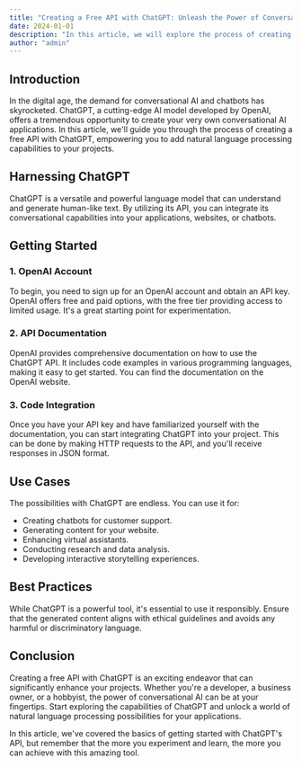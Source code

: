 ```yaml
---
title: "Creating a Free API with ChatGPT: Unleash the Power of Conversational AI"
date: 2024-01-01
description: "In this article, we will explore the process of creating a free API using ChatGPT, a powerful conversational AI model by OpenAI. Discover how to harness the capabilities of ChatGPT for your own applications and projects."
author: "admin"
---
```


## Introduction

In the digital age, the demand for conversational AI and chatbots has skyrocketed. ChatGPT, a cutting-edge AI model developed by OpenAI, offers a tremendous opportunity to create your very own conversational AI applications. In this article, we'll guide you through the process of creating a free API with ChatGPT, empowering you to add natural language processing capabilities to your projects.

## Harnessing ChatGPT

ChatGPT is a versatile and powerful language model that can understand and generate human-like text. By utilizing its API, you can integrate its conversational capabilities into your applications, websites, or chatbots.

## Getting Started

### 1. OpenAI Account

To begin, you need to sign up for an OpenAI account and obtain an API key. OpenAI offers free and paid options, with the free tier providing access to limited usage. It's a great starting point for experimentation.

### 2. API Documentation

OpenAI provides comprehensive documentation on how to use the ChatGPT API. It includes code examples in various programming languages, making it easy to get started. You can find the documentation on the OpenAI website.

### 3. Code Integration

Once you have your API key and have familiarized yourself with the documentation, you can start integrating ChatGPT into your project. This can be done by making HTTP requests to the API, and you'll receive responses in JSON format.

## Use Cases

The possibilities with ChatGPT are endless. You can use it for:

- Creating chatbots for customer support.
- Generating content for your website.
- Enhancing virtual assistants.
- Conducting research and data analysis.
- Developing interactive storytelling experiences.

## Best Practices

While ChatGPT is a powerful tool, it's essential to use it responsibly. Ensure that the generated content aligns with ethical guidelines and avoids any harmful or discriminatory language.

## Conclusion

Creating a free API with ChatGPT is an exciting endeavor that can significantly enhance your projects. Whether you're a developer, a business owner, or a hobbyist, the power of conversational AI can be at your fingertips. Start exploring the capabilities of ChatGPT and unlock a world of natural language processing possibilities for your applications.

In this article, we've covered the basics of getting started with ChatGPT's API, but remember that the more you experiment and learn, the more you can achieve with this amazing tool.
